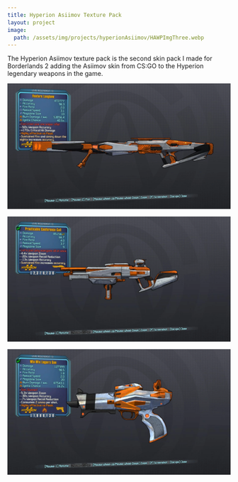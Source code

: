 ```yaml
---
title: Hyperion Asiimov Texture Pack
layout: project
image:
  path: /assets/img/projects/hyperionAsiimov/HAWPImgThree.webp
---
```


The Hyperion Asiimov texture pack is the second skin pack I made for Borderlands 2
adding the Asiimov skin from CS:GO to the Hyperion legendary weapons in the game.


![Book Organiser](/assets/img/projects/hyperionAsiimov/HAWPImgThree.webp)

![Book Organiser](/assets/img/projects/hyperionAsiimov/HAWPImgTwo.webp)

![Book Organiser](/assets/img/projects/hyperionAsiimov/HAWPImgOne.webp)
